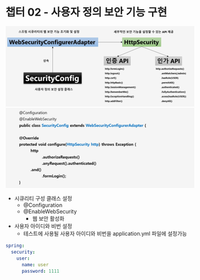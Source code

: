 # 챕터 02 - 사용자 정의 보안 기능 구현

![1.png](./1.png)
![2.png](./2.png)
- 시큐리티 구성 클래스 설정
  - @Configuration
  - @EnableWebSecurity
    - 웹 보안 활성화
- 사용자 아이디와 비번 설정
  - 테스트에 사용될 사용자 아이디와 비번을 application.yml 파일에 설정가능
```yml
spring:
  security:
    user:
      name: user
      password: 1111
```